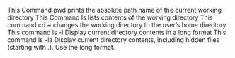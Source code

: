 This Command pwd prints the absolute path name of the current working directory
This Command ls lists contents of the working directory
This command cd ~ changes the working directory to the user’s home directory.
This command ls -l Display current directory contents in a long format
This command ls -la Display current directory contents, including hidden files (starting with .). Use the long format.
